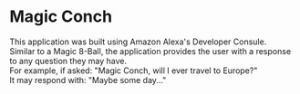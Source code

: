 # Magic Conch
This application was built using Amazon Alexa's Developer Consule. <br>
Similar to a Magic 8-Ball, the application provides the user with a response to any question they may have. <br>
For example, if asked: "Magic Conch, will I ever travel to Europe?" <br>
It may respond with: "Maybe some day..."
